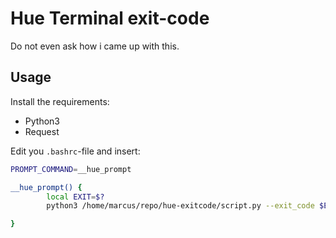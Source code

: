 # Hue Terminal exit-code
Do not even ask how i came up with this.

## Usage
Install the requirements:
* Python3
* Request

Edit you `.bashrc`-file and insert:
```bash
PROMPT_COMMAND=__hue_prompt

__hue_prompt() {
        local EXIT=$?
        python3 /home/marcus/repo/hue-exitcode/script.py --exit_code $EXIT

}
```

